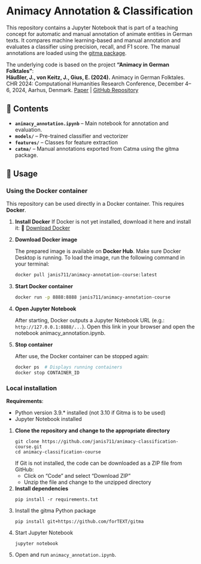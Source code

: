 # Animacy Annotation & Classification

This repository contains a Jupyter Notebook that is part of a teaching concept for automatic and manual annotation of animate entities in German texts. It compares machine learning-based and manual annotation and evaluates a classifier using precision, recall, and F1 score. The manual annotations are loaded using the [gitma package](https://github.com/forTEXT/gitma). 

The underlying code is based on the project **“Animacy in German Folktales”**:  
**Häußler, J., von Keitz, J., Gius, E. (2024).** Animacy in German Folktales. CHR 2024: Computational Humanities Research Conference, December 4–6, 2024, Aarhus, Denmark.
[Paper](https://ceur-ws.org/Vol-3834/paper90.pdf) | [GitHub Repository](https://github.com/forTEXT/Animacy_in_German_Folktales)


## 📂 Contents
- **`animacy_annotation.ipynb`** – Main notebook for annotation and evaluation.
- **`models/`** – Pre-trained classifier and vectorizer
- **`features/`** – Classes for feature extraction
- **`catma/`** – Manual annotations exported from Catma using the gitma package.


## 🚀 Usage
### Using the Docker container

This repository can be used directly in a Docker container.
This requires **Docker**.

1. **Install Docker**
   If Docker is not yet installed, download it here and install it:
🔗 [Download Docker](https://docs.docker.com/get-docker/)  

2. **Download Docker image**
   
   The prepared image is available on **Docker Hub**. Make sure Docker  Desktop is running. To load the image, run the following command in your terminal:
   ```sh
   docker pull janis711/animacy-annotation-course:latest
   ```
3. **Start Docker container** 
   ```sh
   docker run -p 8888:8888 janis711/animacy-annotation-course
   ```
4. **Open Jupyter Notebook**
   
   After starting, Docker outputs a Jupyter Notebook URL (e.g.: `http://127.0.0.1:8888/...`). Open this link in your browser and open the notebook animacy_annotation.ipynb.

5. **Stop container**
   
   After use, the Docker container can be stopped again:
   ```sh 
   docker ps  # Displays running containers
   docker stop CONTAINER_ID
   ```

### Local installation
**Requirements**:
* Python version 3.9.* installed (not 3.10 if Gitma is to be used)
* Jupyter Notebook installed
1. **Clone the repository and change to the appropriate directory**
   ```
   git clone https://github.com/janis711/animacy-classification-course.git
   cd animacy-classification-course
   ```
   If Git is not installed, the code can be downloaded as a ZIP file from GitHub:
   * Click on “Code” and select “Download ZIP”
   * Unzip the file and change to the unzipped directory
2. **Install dependencies**
   ```
   pip install -r requirements.txt
   ```
3. Install the gitma Python package
   ```
   pip install git+https://github.com/forTEXT/gitma
   ```
4. Start Jupyter Notebook
   ```
   jupyter notebook
   ```
5. Open and run `animacy_annotation.ipynb`.


